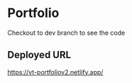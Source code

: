 # Portfolio

Checkout to dev branch to see the code

## Deployed URL
https://vt-portfoliov2.netlify.app/
